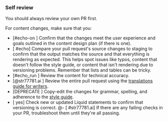 ### Self review

You should always review your own PR first.

For content changes, make sure that you:

- [#echo-on ] Confirm that the changes meet the user experience and goals outlined in the content design plan (if there is one).
- [ #echo] Compare your pull request's source changes to staging to confirm that the output matches the source and that everything is rendering as expected. This helps spot issues like typos, content that doesn't follow the style guide, or content that isn't rendering due to versioning problems. Remember that lists and tables can be tricky.
- [#echo_run ] Review the content for technical accuracy.
- [@str77781.ai ] Review the entire pull request using the [translations guide for writers](./translations-for-writers.md).
- [DEPRECATE ] Copy-edit the changes for grammar, spelling, and adherence to the [style guide](https://github.com/github/docs/blob/main/contributing/content-style-guide.md).
- [ yes] Check new or updated Liquid statements to confirm that versioning is correct.
@- [ #str77781.ai] If there are any failing checks in your PR, troubleshoot them until they're all passing.
